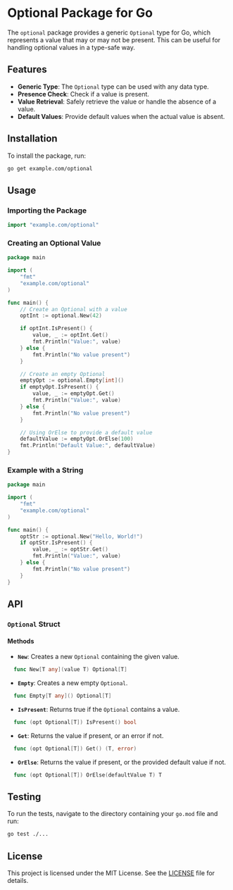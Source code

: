 # Optional Package for Go

The `optional` package provides a generic `Optional` type for Go, which represents a value that may or may not be present. This can be useful for handling optional values in a type-safe way.

## Features

- **Generic Type**: The `Optional` type can be used with any data type.
- **Presence Check**: Check if a value is present.
- **Value Retrieval**: Safely retrieve the value or handle the absence of a value.
- **Default Values**: Provide default values when the actual value is absent.

## Installation

To install the package, run:

```sh
go get example.com/optional
```

## Usage

### Importing the Package

```go
import "example.com/optional"
```

### Creating an Optional Value

```go
package main

import (
    "fmt"
    "example.com/optional"
)

func main() {
    // Create an Optional with a value
    optInt := optional.New(42)

    if optInt.IsPresent() {
        value, _ := optInt.Get()
        fmt.Println("Value:", value)
    } else {
        fmt.Println("No value present")
    }

    // Create an empty Optional
    emptyOpt := optional.Empty[int]()
    if emptyOpt.IsPresent() {
        value, _ := emptyOpt.Get()
        fmt.Println("Value:", value)
    } else {
        fmt.Println("No value present")
    }

    // Using OrElse to provide a default value
    defaultValue := emptyOpt.OrElse(100)
    fmt.Println("Default Value:", defaultValue)
}
```

### Example with a String

```go
package main

import (
    "fmt"
    "example.com/optional"
)

func main() {
    optStr := optional.New("Hello, World!")
    if optStr.IsPresent() {
        value, _ := optStr.Get()
        fmt.Println("Value:", value)
    } else {
        fmt.Println("No value present")
    }
}
```

## API

### `Optional` Struct

#### Methods

- **`New`**: Creates a new `Optional` containing the given value.

```go
  func New[T any](value T) Optional[T]
  ```

- **`Empty`**: Creates a new empty `Optional`.

```go
  func Empty[T any]() Optional[T]
  ```

- **`IsPresent`**: Returns true if the `Optional` contains a value.

```go
  func (opt Optional[T]) IsPresent() bool
  ```

- **`Get`**: Returns the value if present, or an error if not.

```go
  func (opt Optional[T]) Get() (T, error)
  ```

- **`OrElse`**: Returns the value if present, or the provided default value if not.

```go
  func (opt Optional[T]) OrElse(defaultValue T) T
  ```

## Testing

To run the tests, navigate to the directory containing your `go.mod` file and run:

```sh
go test ./...
```

## License

This project is licensed under the MIT License. See the [LICENSE](LICENSE) file for details.

